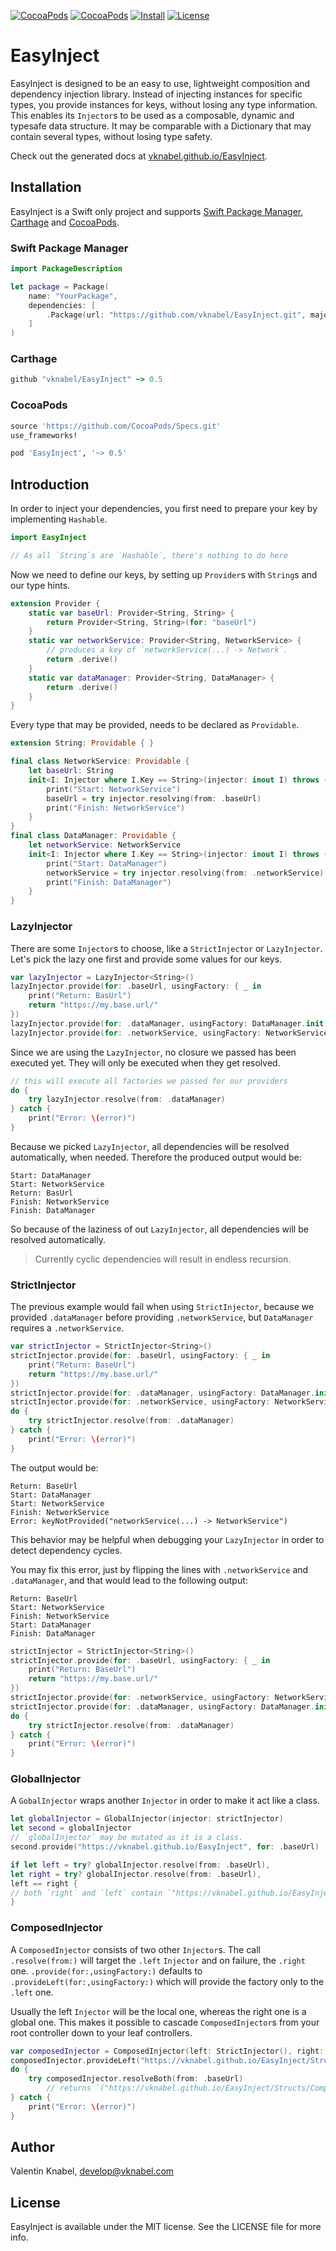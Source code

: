 [![CocoaPods](https://img.shields.io/cocoapods/v/EasyInject.svg?maxAge=2592000&style=flat-square)]()
[![CocoaPods](https://img.shields.io/cocoapods/p/EasyInject.svg?maxAge=2592000&style=flat-square)]()
[![Install](https://img.shields.io/badge/install-SwiftPM%20%7C%20Carthage%20%7C%20Cocoapods-lightgrey.svg?style=flat-square)]()
[![License](https://img.shields.io/cocoapods/l/EasyInject.svg?maxAge=2592000&style=flat-square)]()

# EasyInject
EasyInject is designed to be an easy to use, lightweight composition and dependency injection library.
Instead of injecting instances for specific types, you provide instances for keys, without losing any type information. This enables its `Injector`s to be used as a composable, dynamic and typesafe data structure. It may be comparable with a Dictionary that may contain several types, without losing type safety.

Check out the generated docs at [vknabel.github.io/EasyInject](https://vknabel.github.io/EasyInject/).

## Installation
EasyInject is a Swift only project and supports [Swift Package Manager](https://github.com/apple/swift-package-manager), [Carthage](https://github.com/Carthage/Carthage) and [CocoaPods](https://github.com/CocoaPods/CocoaPods).

### Swift Package Manager

```swift
import PackageDescription

let package = Package(
    name: "YourPackage",
    dependencies: [
        .Package(url: "https://github.com/vknabel/EasyInject.git", majorVersion: 0, minor: 5)
    ]
)
```

### Carthage

```ruby
github "vknabel/EasyInject" ~> 0.5
```

### CocoaPods

```ruby
source 'https://github.com/CocoaPods/Specs.git'
use_frameworks!

pod 'EasyInject', '~> 0.5'
```

## Introduction
In order to inject your dependencies, you first need to prepare your key by implementing `Hashable`.

```swift
import EasyInject

// As all `String`s are `Hashable`, there's nothing to do here
```

Now we need to define our keys, by setting up `Provider`s with `String`s and our type hints.

```swift
extension Provider {
    static var baseUrl: Provider<String, String> {
        return Provider<String, String>(for: "baseUrl")
    }
    static var networkService: Provider<String, NetworkService> {
        // produces a key of `networkService(...) -> Network`.
        return .derive()
    }
    static var dataManager: Provider<String, DataManager> {
        return .derive()
    }
}
```

Every type that may be provided, needs to be declared as `Providable`.

```swift
extension String: Providable { }

final class NetworkService: Providable {
    let baseUrl: String
    init<I: Injector where I.Key == String>(injector: inout I) throws {
        print("Start: NetworkService")
        baseUrl = try injector.resolving(from: .baseUrl)
        print("Finish: NetworkService")
    }
}
final class DataManager: Providable {
    let networkService: NetworkService
    init<I: Injector where I.Key == String>(injector: inout I) throws {
        print("Start: DataManager")
        networkService = try injector.resolving(from: .networkService)
        print("Finish: DataManager")
    }
}
```

### LazyInjector
There are some `Injector`s to choose, like a `StrictInjector` or `LazyInjector`.
Let's pick the lazy one first and provide some values for our keys.

```swift
var lazyInjector = LazyInjector<String>()
lazyInjector.provide(for: .baseUrl, usingFactory: { _ in
    print("Return: BasUrl")
    return "https://my.base.url/"
})
lazyInjector.provide(for: .dataManager, usingFactory: DataManager.init)
lazyInjector.provide(for: .networkService, usingFactory: NetworkService.init)
```

Since we are using the `LazyInjector`, no closure we passed has been executed yet.
They will only be executed when they get resolved.

```swift
// this will execute all factories we passed for our providers
do {
    try lazyInjector.resolve(from: .dataManager)
} catch {
    print("Error: \(error)")
}
```

Because we picked `LazyInjector`, all dependencies will be resolved automatically, when needed. Therefore the produced output would be:
```
Start: DataManager
Start: NetworkService
Return: BasUrl
Finish: NetworkService
Finish: DataManager
```

So because of the laziness of out `LazyInjector`, all dependencies will be resolved automatically.

> Currently cyclic dependencies will result in endless recursion.


### StrictInjector
The previous example would fail when using `StrictInjector`, because we provided `.dataManager` before providing `.networkService`, but `DataManager` requires a `.networkService`.

```swift
var strictInjector = StrictInjector<String>()
strictInjector.provide(for: .baseUrl, usingFactory: { _ in
    print("Return: BaseUrl")
    return "https://my.base.url/"
})
strictInjector.provide(for: .dataManager, usingFactory: DataManager.init) // <-- missing .networkService
strictInjector.provide(for: .networkService, usingFactory: NetworkService.init)
do {
    try strictInjector.resolve(from: .dataManager)
} catch {
    print("Error: \(error)")
}
```

The output would be:
```
Return: BaseUrl
Start: DataManager
Start: NetworkService
Finish: NetworkService
Error: keyNotProvided("networkService(...) -> NetworkService")
```

This behavior may be helpful when debugging your `LazyInjector` in order to detect dependency cycles.

You may fix this error, just by flipping the lines with `.networkService` and `.dataManager`, and that would lead to the following output:
```
Return: BaseUrl
Start: NetworkService
Finish: NetworkService
Start: DataManager
Finish: DataManager
```

```swift
strictInjector = StrictInjector<String>()
strictInjector.provide(for: .baseUrl, usingFactory: { _ in
    print("Return: BaseUrl")
    return "https://my.base.url/"
})
strictInjector.provide(for: .networkService, usingFactory: NetworkService.init)
strictInjector.provide(for: .dataManager, usingFactory: DataManager.init)
do {
    try strictInjector.resolve(from: .dataManager)
} catch {
    print("Error: \(error)")
}
```

### GlobalInjector
A `GobalInjector` wraps another `Injector` in order to make it act like a class.

```swift
let globalInjector = GlobalInjector(injector: strictInjector)
let second = globalInjector
// `globalInjector` may be mutated as it is a class.
second.provide("https://vknabel.github.io/EasyInject", for: .baseUrl)

if let left = try? globalInjector.resolve(from: .baseUrl),
let right = try? globalInjector.resolve(from: .baseUrl),
left == right {
// both `right` and `left` contain `"https://vknabel.github.io/EasyInject"` for `.baseUrl` due to reference semantics
}
```

### ComposedInjector
A `ComposedInjector` consists of two other `Injector`s.
The call `.resolve(from:)` will target the `.left` `Injector` and on failure, the `.right` one.
`.provide(for:,usingFactory:)` defaults to `.provideLeft(for:,usingFactory:)` which will provide the factory only to the `.left` one.
 
Usually the left `Injector` will be the local one, whereas the right one is a global one. This makes it possible to cascade `ComposedInjector`s from your root controller down to your leaf controllers.

```swift
var composedInjector = ComposedInjector(left: StrictInjector(), right: globalInjector)
composedInjector.provideLeft("https://vknabel.github.io/EasyInject/Structs/ComposedInjector.html", for: .baseUrl)
do {
    try composedInjector.resolveBoth(from: .baseUrl)
		// returns `("https://vknabel.github.io/EasyInject/Structs/ComposedInjector.html", "https://vknabel.github.io/EasyInject")`
} catch {
    print("Error: \(error)")
}
```

## Author

Valentin Knabel, develop@vknabel.com

## License

EasyInject is available under the MIT license. See the LICENSE file for more info.
